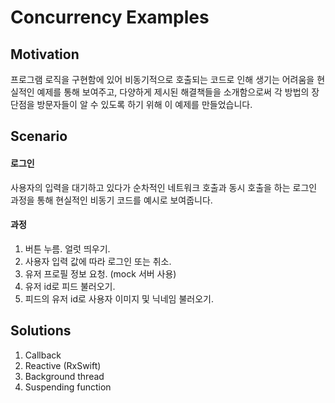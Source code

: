 #  Concurrency Examples

## Motivation

프로그램 로직을 구현함에 있어 비동기적으로 호출되는 코드로 인해 생기는 어려움을 현실적인 예제를 통해 보여주고,
다양하게 제시된 해결책들을 소개함으로써 각 방법의 장단점을 방문자들이 알 수 있도록 하기 위해 이 예제를 만들었습니다.

## Scenario

#### 로그인 

사용자의 입력을 대기하고 있다가 순차적인 네트워크 호출과 동시 호출을 하는 로그인 과정을 통해 현실적인 비동기 코드를 예시로 보여줍니다.

#### 과정

1. 버튼 누름. 얼럿 띄우기.
2. 사용자 입력 값에 따라 로그인 또는 취소.
3. 유저 프로필 정보 요청. (mock 서버 사용)
4. 유저 id로 피드 불러오기.
5. 피드의 유저 id로 사용자 이미지 및 닉네임 불러오기.

## Solutions

1. Callback
2. Reactive (RxSwift)
3. Background thread
4. Suspending function
